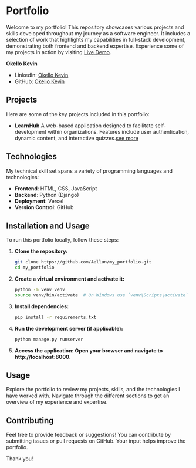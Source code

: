 # Portfolio

Welcome to my portfolio! This repository showcases various projects and skills developed throughout my journey as a software engineer. It includes a selection of work that highlights my capabilities in full-stack development, demonstrating both frontend and backend expertise. Experience some of my projects in action by visiting [Live Demo](learnhub-seven.vercel.app/). 

**Okello Kevin**  
- LinkedIn: [Okello Kevin](linkedin.com/in/okello-kevin/)  
- GitHub: [Okello Kevin](https://github.com/Aellun)

## Projects

Here are some of the key projects included in this portfolio:  
- **LearnHub** A web-based application designed to facilitate self-development within organizations. Features include user authentication, dynamic content, and interactive quizzes.[see more](learnhub-seven.vercel.app/)

## Technologies

My technical skill set spans a variety of programming languages and technologies:  
- **Frontend**: HTML, CSS, JavaScript  
- **Backend**: Python (Django)  
- **Deployment**: Vercel 
- **Version Control**: GitHub

## Installation and Usage

To run this portfolio locally, follow these steps:  
1. **Clone the repository:**  
   ```sh  
   git clone https://github.com/Aellun/my_portfolio.git  
   cd my_portfolio  

2. **Create a virtual environment and activate it:**
    ```sh
    python -m venv venv  
    source venv/bin/activate  # On Windows use `venv\Scripts\activate`  

3. **Install dependencies:**
    ```sh
    pip install -r requirements.txt  
4. **Run the development server (if applicable):**
    ```sh
    python manage.py runserver  

5. **Access the application: Open your browser and navigate to http://localhost:8000.**

## Usage
Explore the portfolio to review my projects, skills, and the technologies I have worked with. Navigate through the different sections to get an overview of my experience and expertise.

## Contributing
Feel free to provide feedback or suggestions! You can contribute by submitting issues or pull requests on GitHub. Your input helps improve the portfolio.


Thank you!